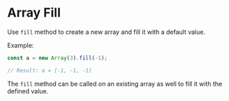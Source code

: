 # Array Fill

Use `fill` method to create a new array and fill it with a default value.

Example:

```javascript
const a = new Array(3).fill(-1);

// Result: a = [-1, -1, -1]
```

The `fill` method can be called on an existing array as well to fill it with the defined value.